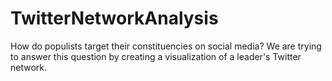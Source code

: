 # TwitterNetworkAnalysis
How do populists target their constituencies on social media? We are trying to answer this question by creating a visualization of a leader's Twitter network.
